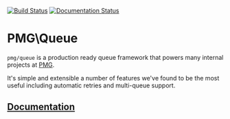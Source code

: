 [![Build Status](https://travis-ci.org/AgencyPMG/Queue.svg?branch=master)](https://travis-ci.org/AgencyPMG/Queue)
[![Documentation Status](https://readthedocs.org/projects/pmg-queue/badge/?version=latest)](http://pmg-queue.readthedocs.io/en/latest/?badge=latest)

# PMG\Queue

`pmg/queue` is a production ready queue framework that powers many internal
projects at [PMG](https://www.pmg.com/).

It's simple and extensible a number of features we've found to be the most
useful including automatic retries and multi-queue support.

## [Documentation](http://pmg-queue.readthedocs.io/en/latest/)
